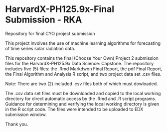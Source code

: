 # HarvardX-PH125.9x-Final Submission - RKA
Repository for final CYO project submission

This project involves the use of machine learning algorithms for forecasting of time series solar radiation data.

This repository contains the final (Choose Your Own) Project 2 submission files for the HarvardX-PH125.9x Data Science: Capstone. The repository includes five (5) files: the .Rmd Markdwon Final Report, the pdf Final Report, the Final Algorithm and Analysis R script, and two project data set .csv files.

Note: There are two (2) included .csv files both of which must dowloaded.

The .csv data set files must be downloaded and copied to the local working directory for direct automatic access by the .Rmd and .R script programs. Guidance for determining and verifying the local working directory is given in the R script code. The files were intended to be uploaded to EDX submission window.

Thank you.
